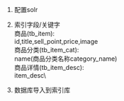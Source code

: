 1. 配置solr

2. 索引字段/关键字\
商品(tb_item): \
id,title,sell_point,price,image\
商品分类(tb_item_cat): \
name(商品分类名称category_name)\
商品详情(tb_item_desc): \
item_desc\

3. 数据库导入到索引库

